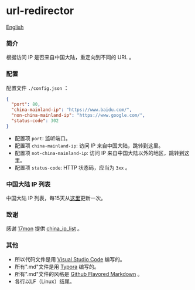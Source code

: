 # url-redirector

[English](./README.md)

### 简介

根据访问 IP 是否来自中国大陆，重定向到不同的 URL 。

### 配置

配置文件 `./config.json` ：

``` json
{
  "port": 80,
  "china-mainland-ip": "https://www.baidu.com/",
  "non-china-mainland-ip": "https://www.google.com/",
  "status-code": 302
}
```

- 配置项 `port`: 监听端口。
- 配置项 `china-mainland-ip`: 访问 IP 来自中国大陆，跳转到这里。
- 配置项 `not-china-mainland-ip`: 访问 IP 来自中国大陆以外的地区，跳转到这里。
- 配置项 `status-code`: HTTP 状态码，应当为 `3xx` 。

### 中国大陆 IP 列表

中国大陆 IP 列表，每15天从[这里](https://raw.githubusercontent.com/17mon/china_ip_list/master/china_ip_list.txt)更新一次。

### 致谢

感谢 [17mon](https://github.com/17mon) 提供 [china_ip_list](https://github.com/17mon/china_ip_list) 。

###  其他

- 所以代码文件是用 [Visual Studio Code](https://code.visualstudio.com/) 编写的。
- 所有".md"文件是用 [Typora](http://typora.io/) 编写的。
- 所有".md"文件的风格是 [Github Flavored Markdown](https://guides.github.com/features/mastering-markdown/#GitHub-flavored-markdown) 。
- 各行以LF（Linux）结尾。
